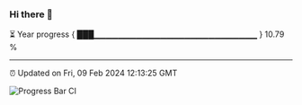 ### Hi there 👋

⏳ Year progress { ███▁▁▁▁▁▁▁▁▁▁▁▁▁▁▁▁▁▁▁▁▁▁▁▁▁▁▁ } 10.79 %

---

⏰ Updated on Fri, 09 Feb 2024 12:13:25 GMT

![Progress Bar CI](https://github.com/Shyam-Makwana/GitHub-Actions-Demo/workflows/Progress%20Bar%20CI/badge.svg)
